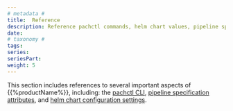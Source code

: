 ```yaml
---
# metadata # 
title:  Reference
description: Reference pachctl commands, helm chart values, pipeline spec options, and more.
date: 
# taxonomy #
tags: 
series:
seriesPart:
weight: 5
---
```


This section includes references to several important aspects of {{%productName%}}, including: the [pachctl CLI](./pachctl), [pipeline specification attributes](./pipeline-spec), and [helm chart configuration settings](./helm-values).
